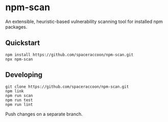 # npm-scan
An extensible, heuristic-based vulnerability scanning tool for installed npm packages.

## Quickstart
```
npm install https://github.com/spaceraccoon/npm-scan.git
npx npm-scan
```

## Developing
```
git clone https://github.com/spaceraccoon/npm-scan.git
npm link
npm run scan
npm run test
npm run lint
```
Push changes on a separate branch.
